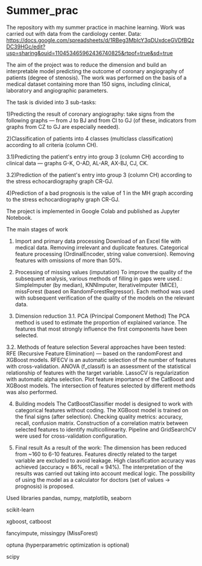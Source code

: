 # Summer_prac
The repository with my summer practice in machine learning. Work was carried out with data from the cardiology center.
Data: https://docs.google.com/spreadsheets/d/1RBeg3MbIcY3qDUxdceGVDfBQzDC39HGc/edit?usp=sharing&ouid=110453465962436740825&rtpof=true&sd=true

The aim of the project was to reduce the dimension and build an interpretable model predicting the outcome of coronary angiography of patients (degree of stenosis). The work was performed on the basis of a medical dataset containing more than 150 signs, including clinical, laboratory and angiographic parameters.

The task is divided into 3 sub-tasks: 

1)Predicting the result of coronary angiography: take signs from the following graphs — from J to BJ and from CI to GJ (of these, indicators from graphs from CZ to GJ are especially needed).

2)Classification of patients into 4 classes (multiclass classification) according to all criteria (column CH).

3.1)Predicting the patient's entry into group 3 (column CH) according to clinical data — graphs G-K, O-AD, AL-AR, AX-BJ, CJ, CK.

3.2)Prediction of the patient's entry into group 3 (column CH) according to the stress echocardiography graph CR-GJ.

4)Prediction of a bad prognosis is the value of 1 in the MH graph according to the stress echocardiography graph CR-GJ.

The project is implemented in Google Colab and published as Jupyter Notebook.

The main stages of work
1. Import and primary data processing
Download of an Excel file with medical data.
Removing irrelevant and duplicate features.
Categorical feature processing (OrdinalEncoder, string value conversion).
Removing features with omissions of more than 50%.

2. Processing of missing values (imputation)
To improve the quality of the subsequent analysis, various methods of filling in gaps were used.:
SimpleImputer (by median),
KNNImputer,
IterativeImputer (MICE),
missForest (based on RandomForestRegressor).
Each method was used with subsequent verification of the quality of the models on the relevant data.

3. Dimension reduction 
3.1. PCA (Principal Component Method)
The PCA method is used to estimate the proportion of explained variance.
The features that most strongly influence the first components have been selected.

3.2. Methods of feature selection
Several approaches have been tested:
RFE (Recursive Feature Elimination) — based on the randomForest and XGBoost models.
RFECV is an automatic selection of the number of features with cross-validation.
ANOVA (f_classif) is an assessment of the statistical relationship of features with the target variable.
LassoCV is regularization with automatic alpha selection.
Plot feature importance of the CatBoost and XGBoost models.
The intersection of features selected by different methods was also performed.

4. Building models
The CatBoostClassifier model is designed to work with categorical features without coding.
The XGBoost model is trained on the final signs (after selection).
Checking quality metrics: accuracy, recall, confusion matrix.
Construction of a correlation matrix between selected features to identify multicollinearity.
Pipeline and GridSearchCV were used for cross-validation configuration.

5. Final result
As a result of the work:
The dimension has been reduced from ~160 to 6-10 features.
Features directly related to the target variable are excluded to avoid leakage.
High classification accuracy was achieved (accuracy ≈ 86%, recall ≈ 94%).
The interpretation of the results was carried out taking into account medical logic.
The possibility of using the model as a calculator for doctors (set of values → prognosis) is proposed.

Used libraries
pandas, numpy, matplotlib, seaborn

scikit-learn

xgboost, catboost

fancyimpute, missingpy (MissForest)

optuna (hyperparametric optimization is optional)

scipy
